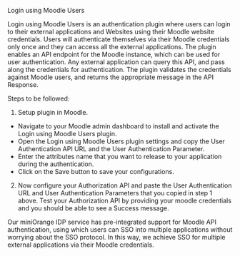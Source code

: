 Login using Moodle Users

Login using Moodle Users is an authentication plugin where users can login to their external applications and
Websites using their Moodle website credentials. Users will authenticate themselves via their Moodle credentials 
only once and they can access all the external applications. 
The plugin enables an API endpoint for the Moodle instance, which can be used for user authentication.
Any external application can query this API, and pass along the credentials for authentication. The plugin
validates the credentials against Moodle users, and returns the appropriate message in the API Response.

Steps to be followed:

1. Setup plugin in Moodle.

- Navigate to your Moodle admin dashboard to install and activate the Login using Moodle Users plugin.
- Open the Login using Moodle Users plugin settings and copy the User Authentication API URL and the User 
  Authentication Parameter.
- Enter the attributes name that you want to release to your application during the authentication.
- Click on the Save button to save your configurations.

2. Now configure your Authorization API and paste the User Authentication URL and User Authentication Parameters 
   that you copied in step 1 above. Test your Authorization API by providing your moodle credentials and you should
   be able to see a Success message.

Our miniOrange IDP service has pre-integrated support for Moodle API authentication, using which users can SSO into 
multiple applications without worrying about the SSO protocol. In this way, we achieve SSO for multiple external 
applications via their Moodle credentials.
